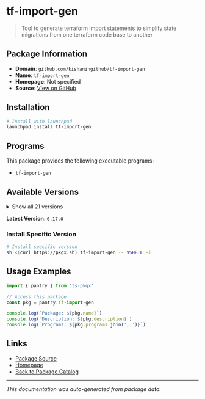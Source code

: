 # tf-import-gen

> Tool to generate terraform import statements to simplify state migrations from one terraform code base to another

## Package Information

- **Domain**: `github.com/kishaningithub/tf-import-gen`
- **Name**: `tf-import-gen`
- **Homepage**: Not specified
- **Source**: [View on GitHub](https://github.com/pkgxdev/pantry/tree/main/projects/github.com/kishaningithub/tf-import-gen/package.yml)

## Installation

```bash
# Install with launchpad
launchpad install tf-import-gen
```

## Programs

This package provides the following executable programs:

- `tf-import-gen`

## Available Versions

<details>
<summary>Show all 21 versions</summary>

- `0.17.0`, `0.16.0`, `0.15.0`, `0.14.0`, `0.13.1`
- `0.12.0`, `0.11.1`, `0.11.0`, `0.10.2`, `0.10.1`
- `0.10.0`, `0.9.0`, `0.8.0`, `0.7.4`, `0.7.3`
- `0.7.2`, `0.7.1`, `0.7.0`, `0.6.0`, `0.5.0`
- `0.4.1`

</details>

**Latest Version**: `0.17.0`

### Install Specific Version

```bash
# Install specific version
sh <(curl https://pkgx.sh) tf-import-gen -- $SHELL -i
```

## Usage Examples

```typescript
import { pantry } from 'ts-pkgx'

// Access this package
const pkg = pantry.tf-import-gen

console.log(`Package: ${pkg.name}`)
console.log(`Description: ${pkg.description}`)
console.log(`Programs: ${pkg.programs.join(', ')}`)
```

## Links

- [Package Source](https://github.com/pkgxdev/pantry/tree/main/projects/github.com/kishaningithub/tf-import-gen/package.yml)
- [Homepage](#)
- [Back to Package Catalog](../../package-catalog.md)

---

*This documentation was auto-generated from package data.*
